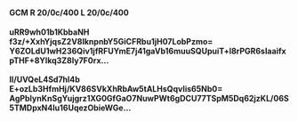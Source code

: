 #### GCM R 20/0c/400 L 20/0c/400
**uRR9wh01b1KbbaNH**<br/>**f3z/+XxhYjqsZ2V8lknpnbY5GiCFRbu1jH07LobPzmo=**<br/>**Y6ZOLdU1wH236Qiv1jfRFUYmE7j41gaVb16muuSQUpuiT+l8rPGR6sIaaifxpTHF+8Ylkq3Z8Iy7F0rx...**<br/><br/>
**lI/UVQeL4Sd7hl4b**<br/>**E+ozLb3HfmHj/KV86SVkXhRbAw5tALHsQqvIis65Nb0=**<br/>**AgPblynKnSgYujgrz1XG0GfGaO7NuwPWt6gDCU77TSpM5Dq62jzKL/06S5TMDpxN4lu16UqezObieWGe...**